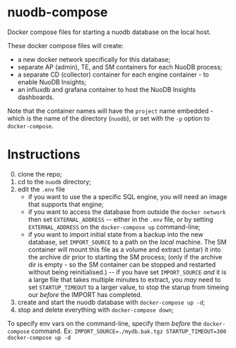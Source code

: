 # nuodb-compose
Docker compose files for starting a nuodb database on the local host.

These docker compose files will create:
* a new docker network specifically for this database;
* separate AP (admin), TE, and SM containers for each NuoDB process;
* a separate CD (collector) container for each engine container - to enable NuoDB Insights;
* an influxdb and grafana container to host the NuoDB Insights dashboards.

Note that the container names will have the `project` name embedded - which is the name of the directory (`nuodb`), or set with the `-p` option to `docker-compose`.

# Instructions
0. clone the repo;
1. cd to the `nuodb` directory;
2. edit the `.env` file
   - if you want to use the a specific SQL engine, you will need an image that supports that engine;
   - if you want to access the database from outside the `docker network` then set `EXTERNAL_ADDRESS`
     -- either in the `.env` file, _or_ by setting `EXTERNAL_ADDRESS` on the `docker-compose up` command-line;
   - if you want to import initial state from a backup into the new database, set `IMPORT_SOURCE` to a path
     on the _local_ machine. The SM container will mount this file as a volume and extract (untar) it into the
     archive dir prior to starting the SM process;
     (only if the archive dir is empty - so the SM container can be stopped and restarted without being reinitialised.)
     -- if you have set `IMPORT_SOURCE` _and_ it is a large file that takes multiple minutes to extract, you _may_ need to
        set `STARTUP_TIMEOUT` to a larger value, to stop the starup from timeing our _before_ the IMPORT has completed.
3. create and start the nuodb database with `docker-compose up -d`;
4. stop and delete everything with `docker-compose down`;

To specify env vars on the command-line, specify them _before_ the `docker-compose` command.
Ex: `IMPORT_SOURCE=./mydb.bak.tgz STARTUP_TIMEOUT=300 docker-compose up -d`